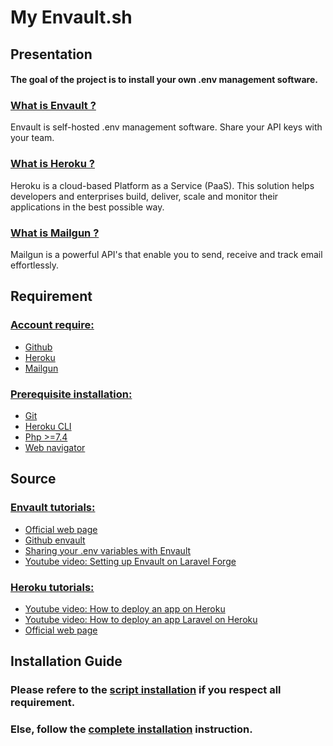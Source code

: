 # My Envault.sh

## Presentation

#### The goal of the project is to install your own .env management software.

### <u>What is Envault ?</u>
Envault is self-hosted .env management software. Share your API keys with your team.

### <u>What is Heroku ?</u>
Heroku is a cloud-based Platform as a Service (PaaS). This solution helps developers and enterprises build, deliver, scale and monitor their applications in the best possible way.

### <u>What is Mailgun ?</u>
Mailgun is a powerful API's that enable you to send, receive and track email effortlessly.

## Requirement

### <u>Account require:</u>
- [Github](https://github.com/)
- [Heroku](https://id.heroku.com/login)
- [Mailgun](https://login.mailgun.com/login/)

### <u>Prerequisite installation:</u>
- [Git](https://git-scm.com/book/fr/v2/D%C3%A9marrage-rapide-Installation-de-Git)
- [Heroku CLI](https://devcenter.heroku.com/articles/heroku-cli)
- [Php >=7.4 ](https://doc.ubuntu-fr.org/php)
- [Web navigator](https://fr.wikipedia.org/wiki/Liste_de_navigateurs_web)

## Source

### <u>Envault tutorials:</u>
- [Official web page](https://envault.dev/)
- [Github envault](https://github.com/envault/envault)
- [Sharing your .env variables with Envault](https://www.youtube.com/watch?v=IkwuQLxqwTg)
- [Youtube video:  Setting up Envault on Laravel Forge](https://www.youtube.com/watch?v=aGLGH3Q3dUU)

### <u>Heroku tutorials:</u>
- [Youtube video: How to deploy an app on Heroku](https://www.youtube.com/watch?v=aUW5GAFhu6s)
- [Youtube video: How to deploy an app Laravel on Heroku](https://www.youtube.com/watch?v=639Pe0PpVLQ)
- [Official web page](https://devcenter.heroku.com/)

## Installation Guide

### Please refere to the [script installation](script_installation.md) if you respect all requirement.
### Else, follow the [complete installation](complete_installation.md) instruction.
